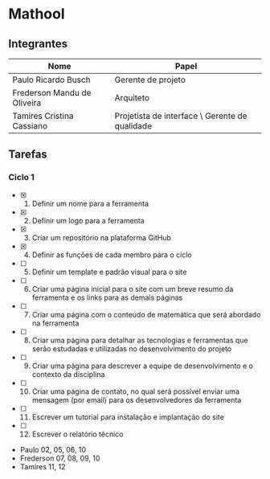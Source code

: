 # Mathool

## Integrantes

| Nome | Papel |
| ---  | ----- |
| Paulo Ricardo Busch | Gerente de projeto |
| Frederson Mandu de Oliveira | Arquiteto |
| Tamires Cristina Cassiano | Projetista de interface \ Gerente de qualidade |

## Tarefas

### Ciclo 1
- [x] 01. Definir um nome para a ferramenta
- [x] 02. Definir um logo para a ferramenta
- [x] 03. Criar um repositório na plataforma GitHub
- [x] 04. Definir as funções de cada membro para o ciclo
- [ ] 05. Definir um template e padrão visual para o site
- [ ] 06. Criar uma página inicial para o site com um breve resumo da ferramenta e os links para as demais páginas
- [ ] 07. Criar uma página com o conteúdo de matemática que será abordado na ferramenta
- [ ] 08. Criar uma página para detalhar as tecnologias e ferramentas que serão estudadas e utilizadas no desenvolvimento do projeto
- [ ] 09. Criar uma página para descrever a equipe de desenvolvimento e o contexto da disciplina
- [ ] 10. Criar uma página de contato, no qual será possível enviar uma mensagem (por email) para os desenvolvedores da ferramenta
- [ ] 11. Escrever um tutorial para instalação e implantação do site
- [ ] 12. Escrever o relatório técnico

* Paulo 02, 05, 06, 10
* Frederson 07, 08, 09, 10
* Tamires 11, 12
